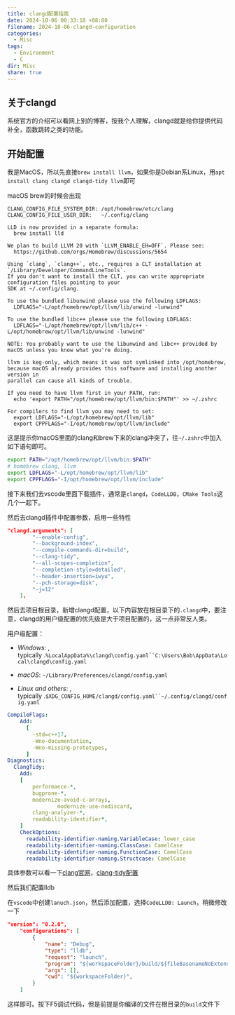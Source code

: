 ```yaml
---
title: clangd配置指南
date: 2024-10-06 00:33:18 +08:00
filename: 2024-10-06-clangd-configuration
categories:
  - Misc
tags:
  - Environment
  - C
dir: Misc
share: true
---
```

## 关于clangd

系统官方的介绍可以看网上别的博客，按我个人理解，clangd就是给你提供代码补全，函数跳转之类的功能。

## 开始配置

我是MacOS，所以先直接`brew install llvm`，如果你是Debian系Linux，用`apt install clang clangd clangd-tidy llvm`即可

macOS brew的时候会出现

```
CLANG_CONFIG_FILE_SYSTEM_DIR: /opt/homebrew/etc/clang
CLANG_CONFIG_FILE_USER_DIR:   ~/.config/clang

LLD is now provided in a separate formula:
  brew install lld

We plan to build LLVM 20 with `LLVM_ENABLE_EH=OFF`. Please see:
  https://github.com/orgs/Homebrew/discussions/5654

Using `clang`, `clang++`, etc., requires a CLT installation at `/Library/Developer/CommandLineTools`.
If you don't want to install the CLT, you can write appropriate configuration files pointing to your
SDK at ~/.config/clang.

To use the bundled libunwind please use the following LDFLAGS:
  LDFLAGS="-L/opt/homebrew/opt/llvm/lib/unwind -lunwind"

To use the bundled libc++ please use the following LDFLAGS:
  LDFLAGS="-L/opt/homebrew/opt/llvm/lib/c++ -L/opt/homebrew/opt/llvm/lib/unwind -lunwind"

NOTE: You probably want to use the libunwind and libc++ provided by macOS unless you know what you're doing.

llvm is keg-only, which means it was not symlinked into /opt/homebrew,
because macOS already provides this software and installing another version in
parallel can cause all kinds of trouble.

If you need to have llvm first in your PATH, run:
  echo 'export PATH="/opt/homebrew/opt/llvm/bin:$PATH"' >> ~/.zshrc

For compilers to find llvm you may need to set:
  export LDFLAGS="-L/opt/homebrew/opt/llvm/lib"
  export CPPFLAGS="-I/opt/homebrew/opt/llvm/include"
```

这是提示你macOS里面的clang和brew下来的clang冲突了，往`~/.zshrc`中加入如下语句即可。

```bash
export PATH="/opt/homebrew/opt/llvm/bin:$PATH"
# homebrew clang, llvm
export LDFLAGS="-L/opt/homebrew/opt/llvm/lib"
export CPPFLAGS="-I/opt/homebrew/opt/llvm/include"
```

接下来我们去vscode里面下载插件，通常是`clangd`，`CodeLLDB`，`CMake Tools`这几个一起下。

然后去clangd插件中配置参数，启用一些特性

```json
"clangd.arguments": [
        "--enable-config",
        "--background-index",
        "--compile-commands-dir=build",
        "--clang-tidy",
        "--all-scopes-completion",
        "--completion-style=detailed",
        "--header-insertion=iwyu",
        "--pch-storage=disk",
        "-j=12"
    ],
```

然后去项目根目录，新增clangd配置，以下内容放在根目录下的`.clangd`中，要注意，clangd的用户级配置的优先级是大于项目配置的，这一点非常反人类。

用户级配置：

- _Windows_: , typically .`%LocalAppData%\clangd\config.yaml``C:\Users\Bob\AppData\Local\clangd\config.yaml`

- _macOS_: `~/Library/Preferences/clangd/config.yaml`

- _Linux and others_: , typically .`$XDG_CONFIG_HOME/clangd/config.yaml``~/.config/clangd/config.yaml`

```yaml
CompileFlags:
    Add:
      [
        -std=c++17,
        -Wno-documentation,
        -Wno-missing-prototypes,
      ]
Diagnostics:
  ClangTidy:
    Add:
    [
        performance-*,
        bugprone-*,
        modernize-avoid-c-arrays,
				modernize-use-nodiscard,
        clang-analyzer-*,
        readability-identifier*,
    ]
    CheckOptions:
      readability-identifier-naming.VariableCase: lower_case
      readability-identifier-naming.ClassCase: CamelCase
      readability-identifier-naming.FunctionCase: CamelCase
      readability-identifier-naming.Structcase: CamelCase
```

具体参数可以看一下[clang官网](https://clangd.llvm.org/config)，[clang-tidy配置](https://clang.llvm.org/extra/clang-tidy/checks/list.html)

然后我们配置lldb

在`vscode`中创建`lanuch.json`，然后添加配置，选择`CodeLLDB: Launch`，稍微修改一下

```json
"version": "0.2.0",
    "configurations": [
        {
            "name": "Debug",
            "type": "lldb",
            "request": "launch",
            "program": "${workspaceFolder}/build/${fileBasenameNoExtension}",
            "args": [],
            "cwd": "${workspaceFolder}",
        }
    ]
```

这样即可。按下F5调试代码，但是前提是你编译的文件在根目录的`build`文件下